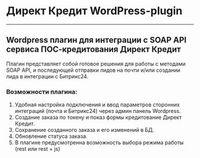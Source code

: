 # Директ Кредит WordPress-plugin
___
## Wordpress плагин для интеграции с SOAP API сервиса ПОС-кредитования Директ Кредит
Плагин представляет собой готовое решения для работы с методами SOAP API, и последующей отправки лидов на почти и/или создании лида в интеграции с Битрикс24. 
### Возможности плагина:
1. Удобная настройка подключения и ввод параметров сторонних интеграций (почта и Битрикс24) через админ панель Wordpress.
2. Создание заказа по токену и показ формы кредитование Директ Кредит.
3. Сохранение созданного заказа и его изменений в БД.
4. Обновление статуса заказа.
5. В плагине предусмотренна возможность выбора режима работы (rest или rest + js)
